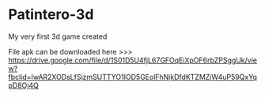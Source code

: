 # Patintero-3d
My very first 3d game created


File apk can be downloaded here >>> 
https://drive.google.com/file/d/1S01D5U4fjL67GFOqEiXpOF6rbZPSggUk/view?fbclid=IwAR2XODsLfSjzmSUTTYO1IOD5GEolFhNjkDfdKTZMZiW4uP59QxYqpD8Oj4Q
